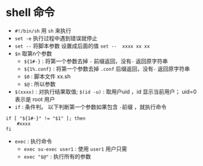 # shell 命令

- `#!/bin/sh` 用 `sh` 来执行
- `set -e` 执行过程中遇到错误就停止
- `set --` 将脚本参数 设置成后面的值 `set --  xxxx xx xx`
- `$n` 取第n个参数
    - `${1#-}` : 将第一个参数去掉 `-` 前缀返回，没有`-` 返回原字符串
    - `${1%.conf}` : 将第一个参数去掉 `.conf` 后缀返回，没有`-` 返回原字符串
    - `$0` : 脚本文件 xx.sh
    - `$@` : 所以参数
- `$(xxxx)` : 对执行结果取值; `$(id -u)` : 取用户uid ，id 显示当前用户； uid=0 表示是 root 用户
- `if` : 条件判。 以下判断第一个参数如果包含 `-`前缀 ，就执行命令
```
if [ "${1#-}" != "$1" ]; then
	#xxxx
fi
```
- `exec` : 执行命令
    - `exec su-exec user1` : 使用 `user1` 用户只需
    - `exec "$@"` : 执行所有的参数